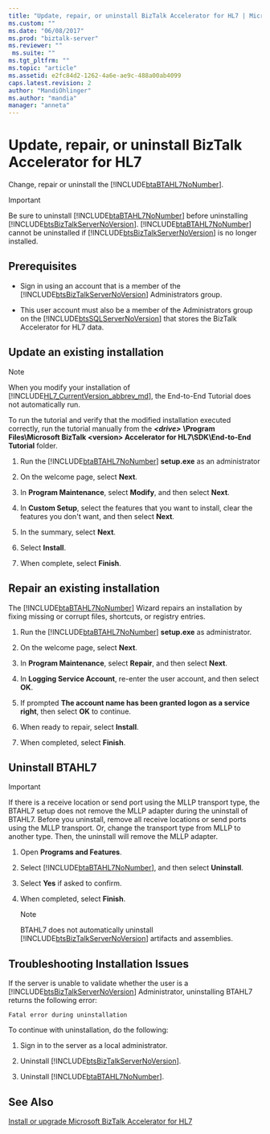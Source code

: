 ```yaml
---
title: "Update, repair, or uninstall BizTalk Accelerator for HL7 | Microsoft Docs"
ms.custom: ""
ms.date: "06/08/2017"
ms.prod: "biztalk-server"
ms.reviewer: ""
 ms.suite: ""
ms.tgt_pltfrm: ""
ms.topic: "article"
ms.assetid: e2fc84d2-1262-4a6e-ae9c-488a00ab4099
caps.latest.revision: 2
author: "MandiOhlinger"
ms.author: "mandia"
manager: "anneta"
---
```

# Update, repair, or uninstall BizTalk Accelerator for HL7

Change, repair or uninstall the [!INCLUDE[btaBTAHL7NoNumber](../../includes/btabtahl7nonumber-md.md)].  
  
> [!IMPORTANT]
>  Be sure to uninstall [!INCLUDE[btaBTAHL7NoNumber](../../includes/btabtahl7nonumber-md.md)] before uninstalling [!INCLUDE[btsBizTalkServerNoVersion](../../includes/btsbiztalkservernoversion-md.md)]. [!INCLUDE[btaBTAHL7NoNumber](../../includes/btabtahl7nonumber-md.md)] cannot be uninstalled if [!INCLUDE[btsBizTalkServerNoVersion](../../includes/btsbiztalkservernoversion-md.md)] is no longer installed.  

## Prerequisites
* Sign in using an account that is a member of the [!INCLUDE[btsBizTalkServerNoVersion](../../includes/btsbiztalkservernoversion-md.md)] Administrators group.  

* This user account must also be a member of the Administrators group on the [!INCLUDE[btsSQLServerNoVersion](../../includes/btssqlservernoversion-md.md)] that stores the BizTalk Accelerator for HL7 data.  
    
## Update an existing installation

> [!NOTE]
>  When you modify your installation of [!INCLUDE[HL7_CurrentVersion_abbrev_md](../../includes/hl7-currentversion-abbrev-md.md)], the End-to-End Tutorial does not automatically run. 
> 
> To run the tutorial and verify that the modified installation executed correctly, run the tutorial manually from the ***\<drive>*** **\Program Files\Microsoft BizTalk \<version> Accelerator for HL7\SDK\End-to-End Tutorial** folder.
  
1. Run the [!INCLUDE[btaBTAHL7NoNumber](../../includes/btabtahl7nonumber-md.md)] **setup.exe** as an administrator 
  
2.  On the welcome page, select **Next**.  
  
3.  In **Program Maintenance**, select **Modify**, and then select **Next**.  
  
4.  In **Custom Setup**, select the features that you want to install, clear the features you don't want, and then select **Next**.  
  
5.  In the summary, select **Next**.  
  
6.  Select **Install**.  
  
7. When complete, select **Finish**.  

## Repair an existing installation
The [!INCLUDE[btaBTAHL7NoNumber](../../includes/btabtahl7nonumber-md.md)] Wizard repairs an installation by fixing missing or corrupt files, shortcuts, or registry entries.  
  
1. Run the [!INCLUDE[btaBTAHL7NoNumber](../../includes/btabtahl7nonumber-md.md)] **setup.exe** as administrator.  
  
2.  On the welcome page, select **Next**.  
  
3.  In **Program Maintenance**, select **Repair**, and then select **Next**.  
  
4.  In **Logging Service Account**, re-enter the user account, and then select **OK**.  
  
4.  If prompted **The account name has been granted logon as a service right**, then select **OK** to continue.  
  
5.  When ready to repair, select **Install**.  
  
6. When completed, select **Finish**. 

  
## Uninstall BTAHL7  

> [!IMPORTANT]
>  If there is a receive location or send port using the MLLP transport type, the BTAHL7 setup does not remove the MLLP adapter during the uninstall of BTAHL7. Before you uninstall, remove all receive locations or send ports using the MLLP transport. Or, change the transport type from MLLP to another type. Then, the uninstall will remove the MLLP adapter.  
      
1.  Open **Programs and Features**.  
  
2.  Select [!INCLUDE[btaBTAHL7NoNumber](../../includes/btabtahl7nonumber-md.md)], and then select **Uninstall**.  
  
4.  Select **Yes** if asked to confirm. 
  
5.  When completed, select **Finish**.  
  
    > [!NOTE]
    >  BTAHL7 does not automatically uninstall [!INCLUDE[btsBizTalkServerNoVersion](../../includes/btsbiztalkservernoversion-md.md)] artifacts and assemblies.  
  

  
## Troubleshooting Installation Issues  
 If the server is unable to validate whether the user is a [!INCLUDE[btsBizTalkServerNoVersion](../../includes/btsbiztalkservernoversion-md.md)] Administrator, uninstalling BTAHL7 returns the following error: 
 
 `Fatal error during uninstallation`  
  
To continue with uninstallation, do the following:  
  
1.  Sign in to the server as a local administrator.  
  
2.  Uninstall [!INCLUDE[btsBizTalkServerNoVersion](../../includes/btsbiztalkservernoversion-md.md)].  
  
3.  Uninstall [!INCLUDE[btaBTAHL7NoNumber](../../includes/btabtahl7nonumber-md.md)].  
  
## See Also  
[Install or upgrade Microsoft BizTalk Accelerator for HL7](../../adapters-and-accelerators/accelerator-hl7/install-or-upgrade-microsoft-biztalk-accelerator-for-hl7.md)